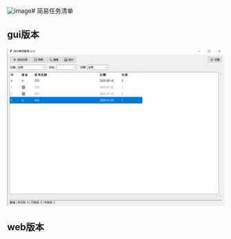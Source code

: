 <img width="1841" height="890" alt="image" src="https://github.com/user-attachments/assets/8b72fba9-76e9-41f3-99e1-e2a82670b57e" /># 简易任务清单
## gui版本
![image](https://github.com/tomori133/tasklist/blob/master/images/img.png)
## web版本


